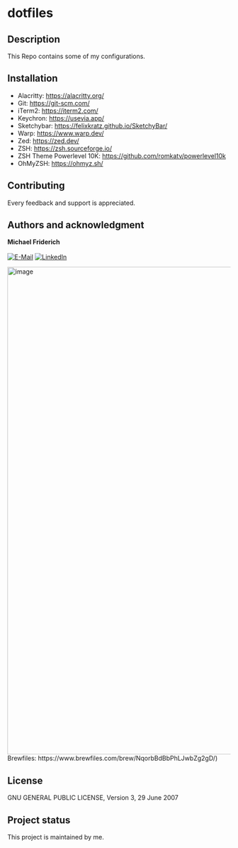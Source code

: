 # dotfiles

## Description

This Repo contains some of my configurations.

## Installation

- Alacritty: https://alacritty.org/
- Git: https://git-scm.com/
- iTerm2: https://iterm2.com/
- Keychron: https://usevia.app/
- Sketchybar: https://felixkratz.github.io/SketchyBar/
- Warp: https://www.warp.dev/
- Zed: https://zed.dev/
- ZSH: https://zsh.sourceforge.io/
- ZSH Theme Powerlevel 10K: https://github.com/romkatv/powerlevel10k
- OhMyZSH: https://ohmyz.sh/

## Contributing

Every feedback and support is appreciated.

## Authors and acknowledgment

**Michael Friderich**<br>
<br>
[![E-Mail](https://img.shields.io/badge/-Mail-090909?style=for-the-badge&logo=protonmail&logoColor=007BB6)][mail]
[![LinkedIn](https://img.shields.io/badge/-LinkedIn-090909?style=for-the-badge&logo=linkedin&logoColor=007BB6)][linkedin]

[mail]: mailto:gitlab@frideri.ch
[linkedin]: https://www.linkedin.com/in/michael-friderich-b699a4140/?locale=en_US

<img width="1100" alt="image" src="https://github.com/mhfsudo/michaelfriderich/assets/48755847/92cea3d9-e130-46e5-8496-b22f4cc7046e">
Brewfiles: https://www.brewfiles.com/brew/NqorbBdBbPhLJwbZg2gD/)

## License

GNU GENERAL PUBLIC LICENSE, Version 3, 29 June 2007

## Project status

This project is maintained by me.
